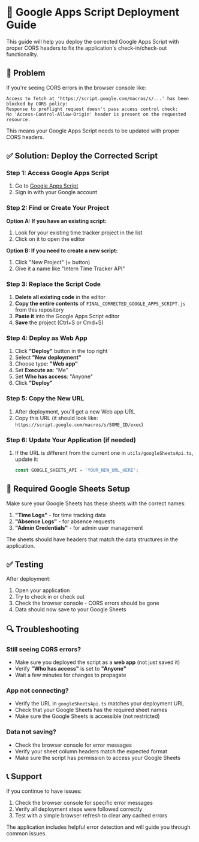 # 🔧 Google Apps Script Deployment Guide

This guide will help you deploy the corrected Google Apps Script with proper CORS headers to fix the application's check-in/check-out functionality.

## 🚨 Problem

If you're seeing CORS errors in the browser console like:
```
Access to fetch at 'https://script.google.com/macros/s/...' has been blocked by CORS policy: 
Response to preflight request doesn't pass access control check: 
No 'Access-Control-Allow-Origin' header is present on the requested resource.
```

This means your Google Apps Script needs to be updated with proper CORS headers.

## ✅ Solution: Deploy the Corrected Script

### Step 1: Access Google Apps Script

1. Go to [Google Apps Script](https://script.google.com/home)
2. Sign in with your Google account

### Step 2: Find or Create Your Project

**Option A: If you have an existing script:**
1. Look for your existing time tracker project in the list
2. Click on it to open the editor

**Option B: If you need to create a new script:**
1. Click "New Project" (+ button)
2. Give it a name like "Intern Time Tracker API"

### Step 3: Replace the Script Code

1. **Delete all existing code** in the editor
2. **Copy the entire contents** of `FINAL_CORRECTED_GOOGLE_APPS_SCRIPT.js` from this repository
3. **Paste it** into the Google Apps Script editor
4. **Save** the project (Ctrl+S or Cmd+S)

### Step 4: Deploy as Web App

1. Click **"Deploy"** button in the top right
2. Select **"New deployment"**
3. Choose type: **"Web app"**
4. Set **Execute as**: "Me"
5. Set **Who has access**: "Anyone"
6. Click **"Deploy"**

### Step 5: Copy the New URL

1. After deployment, you'll get a new Web app URL
2. Copy this URL (it should look like: `https://script.google.com/macros/s/SOME_ID/exec`)

### Step 6: Update Your Application (if needed)

1. If the URL is different from the current one in `utils/googleSheetsApi.ts`, update it:
   ```typescript
   const GOOGLE_SHEETS_API = 'YOUR_NEW_URL_HERE';
   ```

## 🔗 Required Google Sheets Setup

Make sure your Google Sheets has these sheets with the correct names:

1. **"Time Logs"** - for time tracking data
2. **"Absence Logs"** - for absence requests  
3. **"Admin Credentials"** - for admin user management

The sheets should have headers that match the data structures in the application.

## ✅ Testing

After deployment:

1. Open your application
2. Try to check in or check out
3. Check the browser console - CORS errors should be gone
4. Data should now save to your Google Sheets

## 🔍 Troubleshooting

### Still seeing CORS errors?
- Make sure you deployed the script as a **web app** (not just saved it)
- Verify **"Who has access"** is set to **"Anyone"**
- Wait a few minutes for changes to propagate

### App not connecting?
- Verify the URL in `googleSheetsApi.ts` matches your deployment URL
- Check that your Google Sheets has the required sheet names
- Make sure the Google Sheets is accessible (not restricted)

### Data not saving?
- Check the browser console for error messages
- Verify your sheet column headers match the expected format
- Make sure the script has permission to access your Google Sheets

## 📞 Support

If you continue to have issues:

1. Check the browser console for specific error messages
2. Verify all deployment steps were followed correctly
3. Test with a simple browser refresh to clear any cached errors

The application includes helpful error detection and will guide you through common issues.